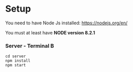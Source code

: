 # Setup

You need to have Node Js installed: https://nodejs.org/en/

You must at least have **NODE version 8.2.1**

### Server - Terminal B
```
cd server
npm install
npm start
```
